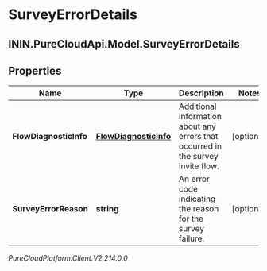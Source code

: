 # SurveyErrorDetails

## ININ.PureCloudApi.Model.SurveyErrorDetails

## Properties

|Name | Type | Description | Notes|
|------------ | ------------- | ------------- | -------------|
| **FlowDiagnosticInfo** | [**FlowDiagnosticInfo**](FlowDiagnosticInfo) | Additional information about any errors that occurred in the survey invite flow. | [optional] |
| **SurveyErrorReason** | **string** | An error code indicating the reason for the survey failure. | [optional] |



_PureCloudPlatform.Client.V2 214.0.0_

